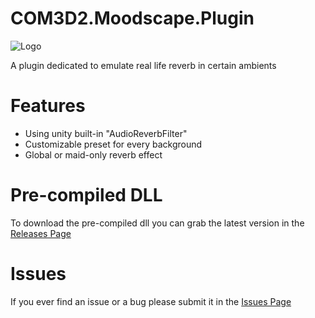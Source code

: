 # COM3D2.Moodscape.Plugin

![Logo](https://i.imgur.com/TZmWjGE.png)

A plugin dedicated to emulate real life reverb in certain ambients

# Features
- Using unity built-in "AudioReverbFilter"
- Customizable preset for every background
- Global or maid-only reverb effect

# Pre-compiled DLL
To download the pre-compiled dll you can grab the latest version in the [Releases Page](https://github.com/Rex109/COM3D2.Moodscape.Plugin/releases)

# Issues
If you ever find an issue or a bug please submit it in the [Issues Page](https://github.com/Rex109/COM3D2.Moodscape.Plugin/issues)
